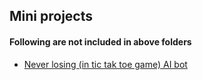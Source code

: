 ## Mini projects
#### Following are not included in above folders
- [Never losing (in tic tak toe game) AI bot](https://github.com/kadapallaNithin/nitandhra/tree/master/AI/ticTakToe)
